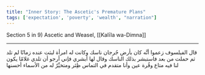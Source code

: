 ```yaml
---
title: "Inner Story: The Ascetic's Premature Plans"
tags: ['expectation', 'poverty', 'wealth', "narration"]
---
```


 Section 5 in 9) Ascetic and Weasel, [[Kalīla wa-Dimna]]

---
قال الفيلسوف زعموا أنَّه كان بأرض جُرجان ناسك وكانت له امرأة لبثت عنده زمانًا لم تلد ثم حملت من بعد فاستبشر بذلك الناسك وقال لها أبشري فإني أرجو أن تلدي غلامًا يكون لنا فيه متاع وقُرة عين وأنا متقدم في التماس ظِئر ومتخيِّرٌ له من الأسماء أحسنها
